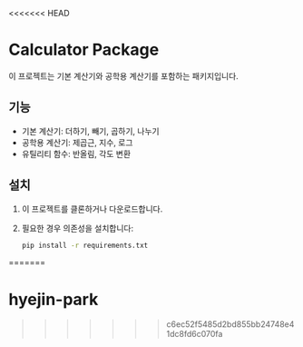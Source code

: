 <<<<<<< HEAD
# Calculator Package

이 프로젝트는 기본 계산기와 공학용 계산기를 포함하는 패키지입니다.

## 기능

- 기본 계산기: 더하기, 빼기, 곱하기, 나누기
- 공학용 계산기: 제곱근, 지수, 로그
- 유틸리티 함수: 반올림, 각도 변환

## 설치

1. 이 프로젝트를 클론하거나 다운로드합니다.
2. 필요한 경우 의존성을 설치합니다:

   ```bash
   pip install -r requirements.txt
=======
# hyejin-park
>>>>>>> c6ec52f5485d2bd855bb24748e41dc8fd6c070fa
